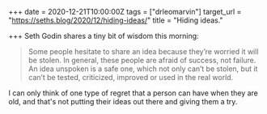 +++
date = 2020-12-21T10:00:00Z
tags = ["drleomarvin"]
target_url = "https://seths.blog/2020/12/hiding-ideas/"
title = "Hiding ideas."

+++
Seth Godin shares a tiny bit of wisdom this morning:

> Some people hesitate to share an idea because they’re worried it will be stolen. In general, these people are afraid of success, not failure. An idea unspoken is a safe one, which not only can’t be stolen, but it can’t be tested, criticized, improved or used in the real world.

I can only think of one type of regret that a person can have when they are old, and that's not putting their ideas out there and giving them a try.